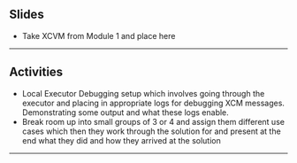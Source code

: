 ## Slides

- Take XCVM from Module 1 and place here

---

## Activities

- Local Executor Debugging setup which involves going through the executor and placing in appropriate logs for debugging XCM messages.
  Demonstrating some output and what these logs enable.
- Break room up into small groups of 3 or 4 and assign them different use cases which then they work through the solution for and present at the end what they did and how they arrived at the solution

---
